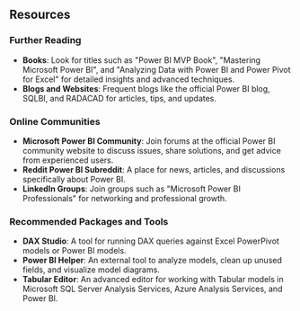 ## Resources

### Further Reading
- **Books**: Look for titles such as "Power BI MVP Book", "Mastering Microsoft Power BI", and "Analyzing Data with Power BI and Power Pivot for Excel" for detailed insights and advanced techniques.
- **Blogs and Websites**: Frequent blogs like the official Power BI blog, SQLBI, and RADACAD for articles, tips, and updates.

### Online Communities
- **Microsoft Power BI Community**: Join forums at the official Power BI community website to discuss issues, share solutions, and get advice from experienced users.
- **Reddit Power BI Subreddit**: A place for news, articles, and discussions specifically about Power BI.
- **LinkedIn Groups**: Join groups such as "Microsoft Power BI Professionals" for networking and professional growth.

### Recommended Packages and Tools
- **DAX Studio**: A tool for running DAX queries against Excel PowerPivot models or Power BI models.
- **Power BI Helper**: An external tool to analyze models, clean up unused fields, and visualize model diagrams.
- **Tabular Editor**: An advanced editor for working with Tabular models in Microsoft SQL Server Analysis Services, Azure Analysis Services, and Power BI.
